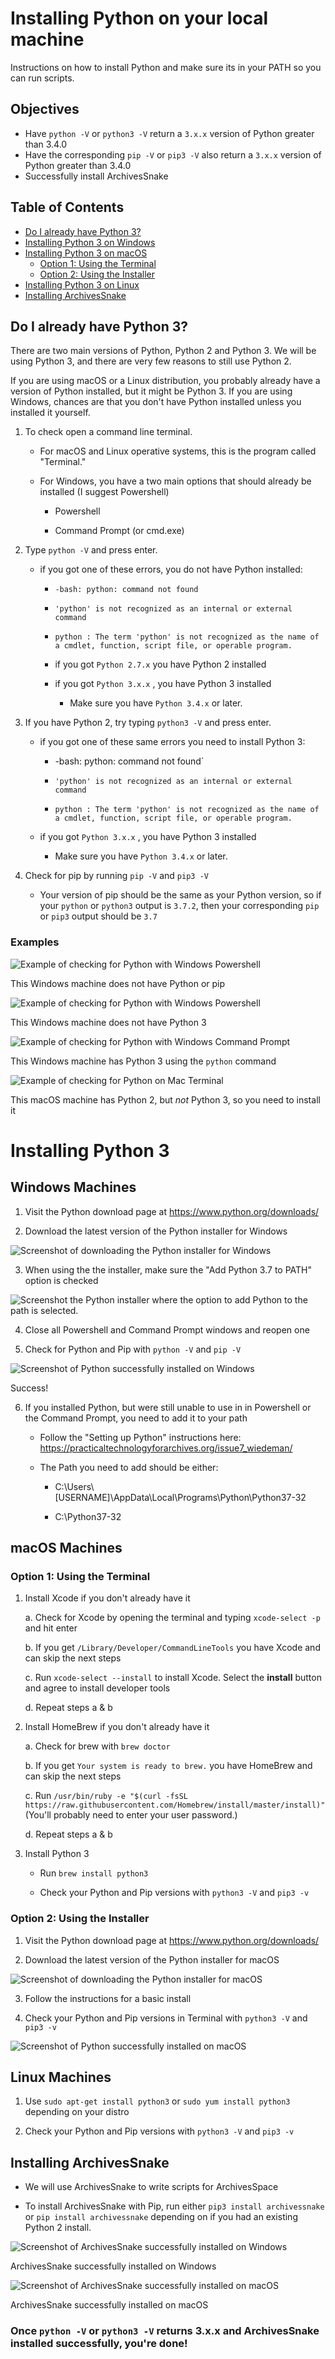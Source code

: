 # Installing Python on your local machine

Instructions on how to install Python and make sure its in your PATH so you can run scripts.

## Objectives

* Have `python -V` or `python3 -V` return a `3.x.x` version of Python greater than 3.4.0
* Have the corresponding `pip -V` or `pip3 -V` also return a `3.x.x` version of Python greater than 3.4.0
* Successfully install ArchivesSnake

## Table of Contents
* [Do I already have Python 3?](##do-i-already-have-python-3)
* [Installing Python 3 on Windows](#Windows-Machines)
* [Installing Python 3 on macOS](#macos-machines)
	* [Option 1: Using the Terminal](#option-1-using-the-terminal)
	* [Option 2: Using the Installer](#option-2-using-the-installer)
* [Installing Python 3 on Linux](#linux-machines)
* [Installing ArchivesSnake](#installing-archivessnake)

## Do I already have Python 3?

There are two main versions of Python, Python 2 and Python 3. We will be using Python 3, and there are very few reasons to still use Python 2.

If you are using macOS or a Linux distribution, you probably already have a version of Python installed, but it might be Python 3. If you are using Windows, chances are that you don't have Python installed unless you installed it yourself.

1. To check open a command line terminal. 

   * For macOS and Linux operative systems, this is the program called  "Terminal."

   * For Windows, you have a two main options that should already be installed (I suggest Powershell)

     * Powershell

     * Command Prompt (or cmd.exe)

2. Type `python -V` and press enter.

   * if you got one of these errors, you do not have Python installed:

     * `-bash: python: command not found` 

     *  `'python' is not recognized as an internal or external command` 

     * `python : The term 'python' is not recognized as the name of a cmdlet, function, script file, or operable program.`

     * if you got `Python 2.7.x` you have Python 2 installed

     * if you got `Python 3.x.x` , you have Python 3 installed

       * Make sure you have `Python 3.4.x` or later.

3. If you have Python 2, try typing `python3 -V` and press enter.

   * if you got one of these same errors you need to install Python 3:

     * -bash: python: command not found` 

     *  `'python' is not recognized as an internal or external command` 

     * `python : The term 'python' is not recognized as the name of a cmdlet, function, script file, or operable program.`

   * if you got `Python 3.x.x` , you have Python 3 installed

     * Make sure you have `Python 3.4.x` or later.

4. Check for pip by running `pip -V` and `pip3 -V`

   * Your version of pip should be the same as your Python version, so if your `python` or `python3` output is `3.7.2`, then your corresponding `pip` or `pip3` output should be `3.7`
   

### Examples


![Example of checking for Python with Windows Powershell](img/install7.png)

This Windows machine does not have Python or pip


![Example of checking for Python with Windows Powershell](img/install2.png)

This Windows machine does not have Python 3


![Example of checking for Python with Windows Command Prompt](img/install3.png)

This Windows machine has Python 3 using the `python` command


![Example of checking for Python on Mac Terminal](img/install1.png)

This macOS machine has Python 2, but *not* Python 3, so you need to install it


# Installing Python 3

## Windows Machines

1. Visit the Python download page at https://www.python.org/downloads/

2. Download the latest version of the Python installer for Windows

![Screenshot of downloading the Python installer for Windows](img/install4.png)

3. When using the the installer, make sure the "Add Python 3.7 to PATH" option is checked

![Screenshot the Python installer where the option to add Python to the path is selected.](img/install8.png)

4. Close all Powershell and Command Prompt windows and reopen one

5. Check for Python and Pip with `python -V` and `pip -V`

![Screenshot of Python successfully installed on Windows](img/install9.png)

Success!

6. If you installed Python, but were still unable to use in in Powershell or the Command Prompt, you need to add it to your path

	* Follow the "Setting up Python" instructions here: https://practicaltechnologyforarchives.org/issue7_wiedeman/

	* The Path you need to add should be either:

		* C:\Users\\[USERNAME]\AppData\Local\Programs\Python\Python37-32

		* C:\Python37-32

## macOS Machines

### Option 1: Using the Terminal

1. Install Xcode if you don't already have it

   a. Check for Xcode by opening the terminal and typing `xcode-select -p` and hit enter

   b. If you get `/Library/Developer/CommandLineTools` you have Xcode and can skip the next steps

   c. Run `xcode-select --install`  to install Xcode. Select the **install** button and agree to install developer tools

   d. Repeat steps a & b

2. Install HomeBrew if you don't already have it

   a. Check for brew with `brew doctor`

   b. If you get `Your system is ready to brew.` you have HomeBrew and can skip the next steps

   c. Run `/usr/bin/ruby -e "$(curl -fsSL https://raw.githubusercontent.com/Homebrew/install/master/install)"` (You'll probably need to enter your user password.)

   d.  Repeat steps a & b 

3. Install Python 3

   * Run `brew install python3`
   
   * Check your Python and Pip versions with `python3 -V` and `pip3 -v`

### Option 2: Using the Installer

1. Visit the Python download page at https://www.python.org/downloads/

2. Download the latest version of the Python installer for macOS

![Screenshot of downloading the Python installer for macOS](img/install11.png)

3. Follow the instructions for a basic install

4. Check your Python and Pip versions in Terminal with `python3 -V` and `pip3 -v`

![Screenshot of Python successfully installed on macOS](img/install12.png)

## Linux Machines

1. Use `sudo apt-get install python3` or `sudo yum install python3` depending on your distro

2. Check your Python and Pip versions with `python3 -V` and `pip3 -v`


## Installing ArchivesSnake

* We will use ArchivesSnake to write scripts for ArchivesSpace

* To install ArchivesSnake with Pip, run either `pip3 install archivessnake` or `pip install archivessnake` depending on if you had an existing Python 2 install.

![Screenshot of ArchivesSnake successfully installed on Windows](img/install10.png)

ArchivesSnake successfully installed on Windows


![Screenshot of ArchivesSnake successfully installed on macOS](img/install13.png)

ArchivesSnake successfully installed on macOS

### Once `python -V` or `python3 -V` returns 3.x.x and ArchivesSnake installed successfully, you're done!